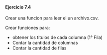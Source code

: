 #### **Ejercicio 7.4**

Crear una funcion para leer el un archivo.csv.

Crear funciones para:

-   obtener los titulos de cada columna (1° Fila)
-   Contar la cantidad de columnas
-   Contar la cantidad de filas
